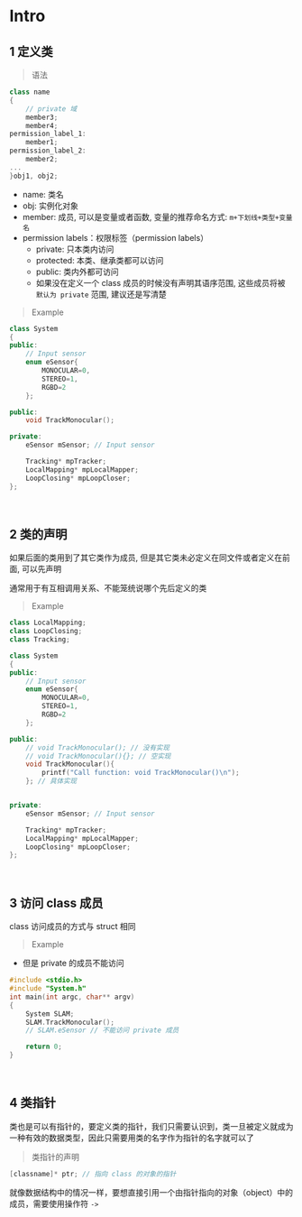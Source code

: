 
&emsp;
# Intro
## 1 定义类
>语法
```c++
class name
{
    // private 域
    member3;
    member4;
permission_label_1:
    member1;
permission_label_2:
    member2;
...        
}obj1, obj2;
```
- name: 类名
- obj: 实例化对象
- member: 成员, 可以是变量或者函数, 变量的推荐命名方式: `m+下划线+类型+变量名`
- permission labels：权限标签（permission labels）
    - private: 只本类内访问
    - protected: 本类、继承类都可以访问
    - public: 类内外都可访问
    - 如果没在定义一个 class 成员的时候没有声明其语序范围, 这些成员将被 `默认为 private` 范围, 建议还是写清楚


>Example
```c++
class System
{
public:
    // Input sensor
    enum eSensor{
        MONOCULAR=0,
        STEREO=1,
        RGBD=2
    };

public:
    void TrackMonocular();

private:
    eSensor mSensor; // Input sensor

    Tracking* mpTracker;
    LocalMapping* mpLocalMapper;
    LoopClosing* mpLoopCloser;
};
```

&emsp;
## 2 类的声明
如果后面的类用到了其它类作为成员, 但是其它类未必定义在同文件或者定义在前面, 可以先声明

通常用于有互相调用关系、不能笼统说哪个先后定义的类

>Example
```c++
class LocalMapping;
class LoopClosing;
class Tracking;

class System
{
public:
    // Input sensor
    enum eSensor{
        MONOCULAR=0,
        STEREO=1,
        RGBD=2
    };

public:
    // void TrackMonocular(); // 没有实现
    // void TrackMonocular(){}; // 空实现
    void TrackMonocular(){
        printf("Call function: void TrackMonocular()\n");
    }; // 具体实现


private:
    eSensor mSensor; // Input sensor

    Tracking* mpTracker;
    LocalMapping* mpLocalMapper;
    LoopClosing* mpLoopCloser;
};
```

&emsp;
## 3 访问 class 成员
class 访问成员的方式与 struct 相同
>Example
- 但是 private 的成员不能访问
```c++
#include <stdio.h>
#include "System.h"
int main(int argc, char** argv)
{
    System SLAM;
    SLAM.TrackMonocular();
    // SLAM.eSensor // 不能访问 private 成员

    return 0;
}
```

&emsp;
## 4 类指针
类也是可以有指针的，要定义类的指针，我们只需要认识到，类一旦被定义就成为一种有效的数据类型，因此只需要用类的名字作为指针的名字就可以了
>类指针的声明
```c++
[classname]* ptr; // 指向 class 的对象的指针
```
就像数据结构中的情况一样，要想直接引用一个由指针指向的对象（object）中的成员，需要使用操作符 `->` 

